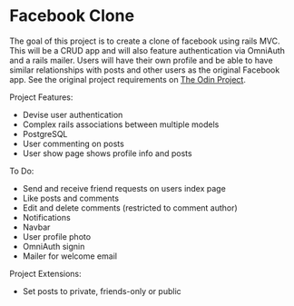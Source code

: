 # Facebook Clone

The goal of this project is to create a clone of facebook using rails MVC. This will be a CRUD app and will also feature authentication via OmniAuth and a rails mailer. Users will have their own profile and be able to have similar relationships with posts and other users as the original Facebook app. See the original project requirements on <a href="https://www.theodinproject.com/lessons/ruby-on-rails-rails-final-project">The Odin Project</a>.

Project Features:
* Devise user authentication
* Complex rails associations between multiple models
* PostgreSQL
* User commenting on posts
* User show page shows profile info and posts

To Do:
* Send and receive friend requests on users index page
* Like posts and comments
* Edit and delete comments (restricted to comment author)
* Notifications
* Navbar
* User profile photo
* OmniAuth signin
* Mailer for welcome email

Project Extensions:
* Set posts to private, friends-only or public
